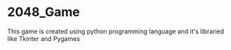 # 2048_Game
This game is created using python programming language and it's libraried like Tkinter and Pygames
